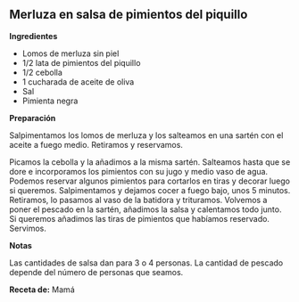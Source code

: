 ## Merluza en salsa de pimientos del piquillo

**Ingredientes**

- Lomos de merluza sin piel
- 1/2 lata de pimientos del piquillo
- 1/2 cebolla
- 1 cucharada de aceite de oliva
- Sal
- Pimienta negra

**Preparación**

Salpimentamos los lomos de merluza y los salteamos en una sartén con el aceite a fuego medio. Retiramos y reservamos.

Picamos la cebolla y la añadimos a la misma sartén. Salteamos hasta que se dore e incorporamos los pimientos con su jugo y medio vaso de agua. Podemos reservar algunos pimientos para cortarlos en tiras y decorar luego si queremos. Salpimentamos y dejamos cocer a fuego bajo, unos 5 minutos. Retiramos, lo pasamos al vaso de la batidora y trituramos. Volvemos a poner el pescado en la sartén, añadimos la salsa y calentamos todo junto. Si queremos añadimos las tiras de pimientos que habíamos reservado. Servimos.

**Notas**

Las cantidades de salsa dan para 3 o 4 personas. La cantidad de pescado depende del número de personas que seamos.

**Receta de:** Mamá